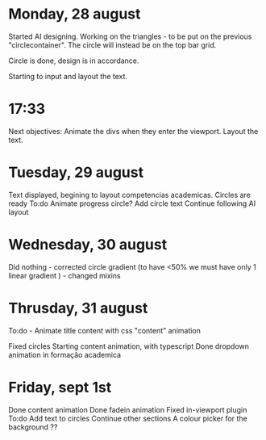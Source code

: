# Monday, 28 august

Started AI designing.
Working on the triangles - to be put on the previous "circlecontainer".
The circle will instead be on the top bar grid.

Circle is done, design is in accordance.

Starting to input and layout the text.

  # 17:33
  Next objectives:
    Animate the divs when they enter the viewport.
    Layout the text.

# Tuesday, 29 august
  Text displayed, begining to layout competencias academicas. Circles are ready
  To:do
    Animate progress circle?
    Add circle text
    Continue following AI layout

# Wednesday, 30 august
  Did nothing - corrected circle gradient (to have <50% we must have only 1 linear gradient )
              - changed mixins

# Thrusday, 31 august
  To:do - Animate title content with css "content" animation
          
  Fixed circles
  Starting content animation, with typescript
  Done dropdown animation in formação academica

# Friday, sept 1st
  Done content animation
  Done fadein animation
  Fixed in-viewport plugin
  To:do
    Add text to circles
    Continue other sections
    A colour picker for the background ??
